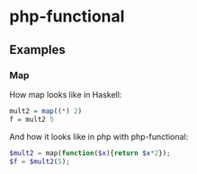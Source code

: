 php-functional
==============

## Examples

### Map
How map looks like in Haskell:
```haskell
mult2 = map((*) 2)
f = mult2 5
```
And how it looks like in php with php-functional:
```php
$mult2 = map(function($x){return $x*2});
$f = $mult2(5);
```
